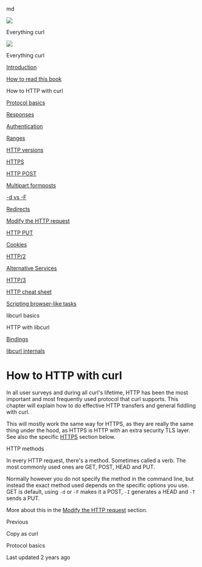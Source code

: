 md
<a href="index.html" class="link-a079aa82--primary-53a25e66--logoLink-10d08504"></a>

<img src="https://gblobscdn.gitbook.com/orgs%2F-LxuH0qSm4xO9nWfEBlB%2Favatar.png?alt=media" class="image-67b14f24--avatar-1c1d03ec" />

<span class="text-4505230f--UIH400-4e41e82a--textContentFamily-49a318e1--spaceNameText-677c2969">Everything curl</span>

<a href="index.html" class="link-a079aa82--primary-53a25e66--logoLink-10d08504"></a>

<img src="https://gblobscdn.gitbook.com/orgs%2F-LxuH0qSm4xO9nWfEBlB%2Favatar.png?alt=media" class="image-67b14f24--avatar-1c1d03ec" />

<span class="text-4505230f--UIH400-4e41e82a--textContentFamily-49a318e1--spaceNameText-677c2969">Everything curl</span>

<a href="index.html" class="navButton-94f2579c--navButtonClickable-161b88ca"><span class="text-4505230f--UIH300-2063425d--textContentFamily-49a318e1--navButtonLabel-14a4968f">Introduction</span></a>

<a href="how-to-read.html" class="navButton-94f2579c--navButtonClickable-161b88ca"><span class="text-4505230f--UIH300-2063425d--textContentFamily-49a318e1--navButtonLabel-14a4968f">How to read this book</span></a>





<span class="text-4505230f--UIH300-2063425d--textContentFamily-49a318e1--navButtonLabel-14a4968f">How to HTTP with curl</span>

<a href="http/basics.html" class="navButton-94f2579c--pageItemWithChildrenNested-2c5d8183--navButtonClickable-161b88ca"><span class="text-4505230f--UIH300-2063425d--textContentFamily-49a318e1--navButtonLabel-14a4968f">Protocol basics</span></a>

<a href="http/response.html" class="navButton-94f2579c--pageItemWithChildrenNested-2c5d8183--navButtonClickable-161b88ca"><span class="text-4505230f--UIH300-2063425d--textContentFamily-49a318e1--navButtonLabel-14a4968f">Responses</span></a>

<a href="http/auth.html" class="navButton-94f2579c--pageItemWithChildrenNested-2c5d8183--navButtonClickable-161b88ca"><span class="text-4505230f--UIH300-2063425d--textContentFamily-49a318e1--navButtonLabel-14a4968f">Authentication</span></a>

<a href="http/ranges.html" class="navButton-94f2579c--pageItemWithChildrenNested-2c5d8183--navButtonClickable-161b88ca"><span class="text-4505230f--UIH300-2063425d--textContentFamily-49a318e1--navButtonLabel-14a4968f">Ranges</span></a>

<a href="http/versions.html" class="navButton-94f2579c--pageItemWithChildrenNested-2c5d8183--navButtonClickable-161b88ca"><span class="text-4505230f--UIH300-2063425d--textContentFamily-49a318e1--navButtonLabel-14a4968f">HTTP versions</span></a>

<a href="http/https.html" class="navButton-94f2579c--pageItemWithChildrenNested-2c5d8183--navButtonClickable-161b88ca"><span class="text-4505230f--UIH300-2063425d--textContentFamily-49a318e1--navButtonLabel-14a4968f">HTTPS</span></a>

<a href="http/post.html" class="navButton-94f2579c--pageItemWithChildrenNested-2c5d8183--navButtonClickable-161b88ca"><span class="text-4505230f--UIH300-2063425d--textContentFamily-49a318e1--navButtonLabel-14a4968f">HTTP POST</span></a>

<a href="http/multipart.html" class="navButton-94f2579c--pageItemWithChildrenNested-2c5d8183--navButtonClickable-161b88ca"><span class="text-4505230f--UIH300-2063425d--textContentFamily-49a318e1--navButtonLabel-14a4968f">Multipart formposts</span></a>

<a href="http/postvspost.html" class="navButton-94f2579c--pageItemWithChildrenNested-2c5d8183--navButtonClickable-161b88ca"><span class="text-4505230f--UIH300-2063425d--textContentFamily-49a318e1--navButtonLabel-14a4968f">-d vs -F</span></a>

<a href="http/redirects.html" class="navButton-94f2579c--pageItemWithChildrenNested-2c5d8183--navButtonClickable-161b88ca"><span class="text-4505230f--UIH300-2063425d--textContentFamily-49a318e1--navButtonLabel-14a4968f">Redirects</span></a>

<a href="http/requests.html" class="navButton-94f2579c--pageItemWithChildrenNested-2c5d8183--navButtonClickable-161b88ca"><span class="text-4505230f--UIH300-2063425d--textContentFamily-49a318e1--navButtonLabel-14a4968f">Modify the HTTP request</span></a>

<a href="http/put.html" class="navButton-94f2579c--pageItemWithChildrenNested-2c5d8183--navButtonClickable-161b88ca"><span class="text-4505230f--UIH300-2063425d--textContentFamily-49a318e1--navButtonLabel-14a4968f">HTTP PUT</span></a>

<a href="http/cookies.html" class="navButton-94f2579c--pageItemWithChildrenNested-2c5d8183--navButtonClickable-161b88ca"><span class="text-4505230f--UIH300-2063425d--textContentFamily-49a318e1--navButtonLabel-14a4968f">Cookies</span></a>

<a href="http/http2.html" class="navButton-94f2579c--pageItemWithChildrenNested-2c5d8183--navButtonClickable-161b88ca"><span class="text-4505230f--UIH300-2063425d--textContentFamily-49a318e1--navButtonLabel-14a4968f">HTTP/2</span></a>

<a href="http/altsvc.html" class="navButton-94f2579c--pageItemWithChildrenNested-2c5d8183--navButtonClickable-161b88ca"><span class="text-4505230f--UIH300-2063425d--textContentFamily-49a318e1--navButtonLabel-14a4968f">Alternative Services</span></a>

<a href="http/http3.html" class="navButton-94f2579c--pageItemWithChildrenNested-2c5d8183--navButtonClickable-161b88ca"><span class="text-4505230f--UIH300-2063425d--textContentFamily-49a318e1--navButtonLabel-14a4968f">HTTP/3</span></a>

<a href="http/cheatsheet.html" class="navButton-94f2579c--pageItemWithChildrenNested-2c5d8183--navButtonClickable-161b88ca"><span class="text-4505230f--UIH300-2063425d--textContentFamily-49a318e1--navButtonLabel-14a4968f">HTTP cheat sheet</span></a>

<a href="http/browserlike.html" class="navButton-94f2579c--pageItemWithChildrenNested-2c5d8183--navButtonClickable-161b88ca"><span class="text-4505230f--UIH300-2063425d--textContentFamily-49a318e1--navButtonLabel-14a4968f">Scripting browser-like tasks</span></a>

<span class="text-4505230f--UIH300-2063425d--textContentFamily-49a318e1--navButtonLabel-14a4968f">libcurl basics</span>

<span class="text-4505230f--UIH300-2063425d--textContentFamily-49a318e1--navButtonLabel-14a4968f">HTTP with libcurl</span>

<a href="bindings.html" class="navButton-94f2579c--navButtonClickable-161b88ca"><span class="text-4505230f--UIH300-2063425d--textContentFamily-49a318e1--navButtonLabel-14a4968f">Bindings</span></a>

<a href="internals.html" class="navButton-94f2579c--navButtonClickable-161b88ca"><span class="text-4505230f--UIH300-2063425d--textContentFamily-49a318e1--navButtonLabel-14a4968f">libcurl internals</span></a>

<a href="bookindex.html" class="navButton-94f2579c--navButtonClickable-161b88ca"><span class="text-4505230f--UIH300-2063425d--textContentFamily-49a318e1--navButtonLabel-14a4968f"></span></a>





# <span class="text-4505230f--DisplayH900-bfb998fa--textContentFamily-49a318e1">How to HTTP with curl</span>

<span class="text-4505230f--UIH300-2063425d--textUIFamily-5ebd8e40--text-8ee2c8b2"></span>

<span class="text-4505230f--TextH400-3033861f--textContentFamily-49a318e1"><span data-key="98bfebea3ac54a29a5b4c7f328fd5f00"><span data-offset-key="98bfebea3ac54a29a5b4c7f328fd5f00:0">In all user surveys and during all curl's lifetime, HTTP has been the most important and most frequently used protocol that curl supports. This chapter will explain how to do effective HTTP transfers and general fiddling with curl.</span></span></span>

<span class="text-4505230f--TextH400-3033861f--textContentFamily-49a318e1"><span data-key="c08945bc60ba47eaa8be9bd91bccca20"><span data-offset-key="c08945bc60ba47eaa8be9bd91bccca20:0">This will mostly work the same way for HTTPS, as they are really the same thing under the hood, as HTTPS is HTTP with an extra security TLS layer. See also the specific </span></span><a href="http.html#https" class="link-a079aa82--primary-53a25e66--link-faf6c434"><span data-key="cb6ffc47905b4abd9df8e90409561957"><span data-offset-key="cb6ffc47905b4abd9df8e90409561957:0">HTTPS</span></span></a><span data-key="c47438ef1ef64162ad204e953b97baa1"><span data-offset-key="c47438ef1ef64162ad204e953b97baa1:0"> section below.</span></span></span>

<span class="text-4505230f--HeadingH700-04e1a2a3--textContentFamily-49a318e1"><span data-key="cde71ae7ba9e4679848f8dbfe82a2ef1"><span data-offset-key="cde71ae7ba9e4679848f8dbfe82a2ef1:0">HTTP methods</span></span></span>

<span class="text-4505230f--TextH400-3033861f--textContentFamily-49a318e1"><span data-key="b96fe9d1e49d4d20b5f1ff2c5b940444"><span data-offset-key="b96fe9d1e49d4d20b5f1ff2c5b940444:0">In every HTTP request, there's a method. Sometimes called a verb. The most commonly used ones are GET, POST, HEAD and PUT.</span></span></span>

<span class="text-4505230f--TextH400-3033861f--textContentFamily-49a318e1"><span data-key="c04f4e89d4824c1983d58a57d41fc58f"><span data-offset-key="c04f4e89d4824c1983d58a57d41fc58f:0">Normally however you do not specify the method in the command line, but instead the exact method used depends on the specific options you use. GET is default, using </span><span data-offset-key="c04f4e89d4824c1983d58a57d41fc58f:1">`-d`</span><span data-offset-key="c04f4e89d4824c1983d58a57d41fc58f:2"> or </span><span data-offset-key="c04f4e89d4824c1983d58a57d41fc58f:3">`-F`</span><span data-offset-key="c04f4e89d4824c1983d58a57d41fc58f:4"> makes it a POST, </span><span data-offset-key="c04f4e89d4824c1983d58a57d41fc58f:5">`-I`</span><span data-offset-key="c04f4e89d4824c1983d58a57d41fc58f:6"> generates a HEAD and </span><span data-offset-key="c04f4e89d4824c1983d58a57d41fc58f:7">`-T`</span><span data-offset-key="c04f4e89d4824c1983d58a57d41fc58f:8"> sends a PUT.</span></span></span>

<span class="text-4505230f--TextH400-3033861f--textContentFamily-49a318e1"><span data-key="cb0b703deb704b858647dcd944b4c226"><span data-offset-key="cb0b703deb704b858647dcd944b4c226:0">More about this in the </span></span><a href="http/requests.html" class="link-a079aa82--primary-53a25e66--link-faf6c434"><span data-key="84b392bc86384be08f9525240e1cf7f2"><span data-offset-key="84b392bc86384be08f9525240e1cf7f2:0">Modify the HTTP request</span></span></a><span data-key="e9e0ccd02efc49708bfb718f154e3966"><span data-offset-key="e9e0ccd02efc49708bfb718f154e3966:0"> section.</span></span></span>

<a href="usingcurl/copyas.html" class="reset-3c756112--card-6570f064--whiteCard-fff091a4--cardPrevious-56a5e674"></a>

<span class="text-4505230f--TextH200-a3425406--textContentFamily-49a318e1">Previous</span>

<span class="text-4505230f--UIH400-4e41e82a--textContentFamily-49a318e1">Copy as curl</span>

<a href="http/basics.html" class="reset-3c756112--card-6570f064--whiteCard-fff091a4--cardNext-19241c42"></a>


<span class="text-4505230f--UIH400-4e41e82a--textContentFamily-49a318e1">Protocol basics</span>



<span class="text-4505230f--TextH200-a3425406--textContentFamily-49a318e1">Last updated 2 years ago</span>


